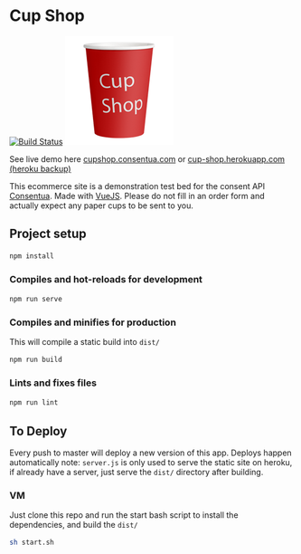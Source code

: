 # Cup Shop

[![Build Status](https://travis-ci.com/mrsideshowjack/cup-shop.svg?branch=master)](https://travis-ci.com/mrsideshowjack/cup-shop)
![logo](/public/img/icons/cup-shop-logo-192x192.png)

See live demo here [cupshop.consentua.com](http://cupshop.consentua.com) or [cup-shop.herokuapp.com (heroku backup)](https://cup-shop.herokuapp.com/#/)

This ecommerce site is a demonstration test bed for the consent API [Consentua](https://consnetua.com). Made with [VueJS](https://vuejs.org). Please do not fill in an order form and actually expect any paper cups to be sent to you.

## Project setup

```bash
npm install
```

### Compiles and hot-reloads for development

```bash
npm run serve
```

### Compiles and minifies for production

This will compile a static build into `dist/`

```bash
npm run build
```

### Lints and fixes files

```bash
npm run lint
```

## To Deploy

Every push to master will deploy a new version of this app. Deploys happen automatically
note: `server.js` is only used to serve the static site on heroku, if already have a server, just serve the `dist/` directory after building.

### VM

Just clone this repo and run the start bash script to install the dependencies, and build the `dist/`

```bash
sh start.sh
```
